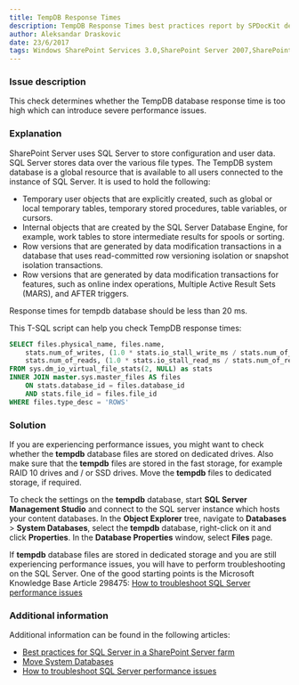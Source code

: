 ```yaml
---
title: TempDB Response Times
description: TempDB Response Times best practices report by SPDocKit determines whether the TempDB database response time is too high which can introduce severe performance issues.
author: Aleksandar Draskovic 
date: 23/6/2017
tags: Windows SharePoint Services 3.0,SharePoint Server 2007,SharePoint Foundation 2010,SharePoint Server 2010,SharePoint Foundation 2013,SharePoint Server 2013,SharePoint Server 2016
---
```

### Issue description
This check determines whether the TempDB database response time is too high which can introduce severe performance issues.
### Explanation
SharePoint Server uses SQL Server to store configuration and user data. SQL Server stores data over the various file types. The TempDB system database is a global resource that is available to all users connected to the instance of SQL Server. It is used to hold the following:
* Temporary user objects that are explicitly created, such as global or local temporary tables, temporary stored procedures, table variables, or cursors.
* Internal objects that are created by the SQL Server Database Engine, for example, work tables to store intermediate results for spools or sorting.
* Row versions that are generated by data modification transactions in a database that uses read-committed row versioning isolation or snapshot isolation transactions.
* Row versions that are generated by data modification transactions for features, such as online index operations, Multiple Active Result Sets (MARS), and AFTER triggers.

Response times for tempdb database should be less than 20 ms.

This T-SQL script can help you check TempDB response times:
```sql
SELECT files.physical_name, files.name,
	stats.num_of_writes, (1.0 * stats.io_stall_write_ms / stats.num_of_writes) AS avg_write_stall_ms,
	stats.num_of_reads, (1.0 * stats.io_stall_read_ms / stats.num_of_reads) AS avg_read_stall_ms
FROM sys.dm_io_virtual_file_stats(2, NULL) as stats
INNER JOIN master.sys.master_files AS files
	ON stats.database_id = files.database_id
	AND stats.file_id = files.file_id
WHERE files.type_desc = 'ROWS'
```
### Solution
If you are experiencing performance issues, you might want to check whether the **tempdb** database files are stored on dedicated drives. Also make sure that the **tempdb** files are stored in the fast storage, for example RAID 10 drives and / or SSD drives. Move the **tempdb** files to dedicated storage, if required.

To check the settings on the **tempdb** database, start **SQL Server Management Studio** and connect to the SQL server instance which hosts your content databases. In the **Object Explorer** tree, navigate to **Databases** > **System Databases**, select the **tempdb** database, right-click on it and click **Properties**. In the **Database Properties** window, select **Files** page.

If **tempdb** database files are stored in dedicated storage and you are still experiencing performance issues, you will have to perform troubleshooting on the SQL Server. One of the good starting points is the Microsoft Knowledge Base Article 298475: [How to troubleshoot SQL Server performance issues](https://support.microsoft.com/en-us/help/298475/how-to-troubleshoot-sql-server-performance-issues)
### Additional information 
Additional information can be found in the following articles:
* [Best practices for SQL Server in a SharePoint Server farm](https://technet.microsoft.com/en-us/library/hh292622.aspx)
* [Move System Databases](https://docs.microsoft.com/en-us/sql/relational-databases/databases/move-system-databases)
* [How to troubleshoot SQL Server performance issues](https://support.microsoft.com/en-us/help/298475/how-to-troubleshoot-sql-server-performance-issues)